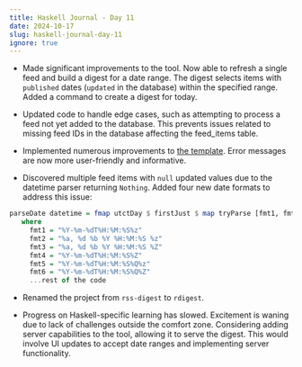 ```yaml
---
title: Haskell Journal - Day 11
date: 2024-10-17
slug: haskell-journal-day-11
ignore: true
---
```


- Made significant improvements to the tool. Now able to refresh a single feed and build a digest for a date range. The digest selects items with `published` dates (`updated` in the database) within the specified range. Added a command to create a digest for today.

- Updated code to handle edge cases, such as attempting to process a feed not yet added to the database. This prevents issues related to missing feed IDs in the database affecting the feed_items table.

- Implemented numerous improvements to [the template](https://i.imgur.com/4GJi0bd.png). Error messages are now more user-friendly and informative.

- Discovered multiple feed items with `null` updated values due to the datetime parser returning `Nothing`. Added four new date formats to address this issue:

```haskell
parseDate datetime = fmap utctDay $ firstJust $ map tryParse [fmt1, fmt2, fmt3, fmt4, fmt5, fmt6]
   where
     fmt1 = "%Y-%m-%dT%H:%M:%S%z"
     fmt2 = "%a, %d %b %Y %H:%M:%S %z"
     fmt3 = "%a, %d %b %Y %H:%M:%S %Z"
     fmt4 = "%Y-%m-%dT%H:%M:%S%Z"
     fmt5 = "%Y-%m-%dT%H:%M:%S%Q%z"
     fmt6 = "%Y-%m-%dT%H:%M:%S%Q%Z"
     ...rest of the code
```

- Renamed the project from `rss-digest` to `rdigest`.

- Progress on Haskell-specific learning has slowed. Excitement is waning due to lack of challenges outside the comfort zone. Considering adding server capabilities to the tool, allowing it to serve the digest. This would involve UI updates to accept date ranges and implementing server functionality.

